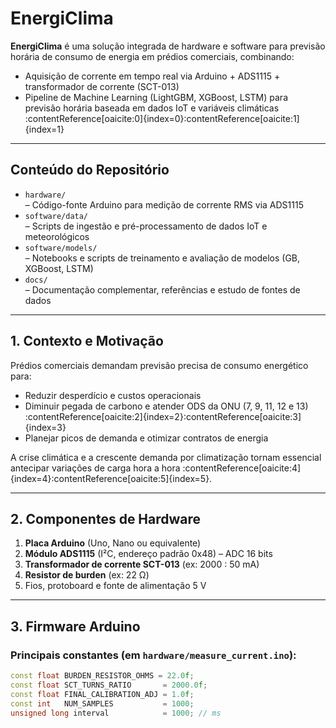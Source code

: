# EnergiClima

**EnergiClima** é uma solução integrada de hardware e software para previsão horária de consumo de energia em prédios comerciais, combinando:

- Aquisição de corrente em tempo real via Arduino + ADS1115 + transformador de corrente (SCT-013)  
- Pipeline de Machine Learning (LightGBM, XGBoost, LSTM) para previsão horária baseada em dados IoT e variáveis climáticas :contentReference[oaicite:0]{index=0}:contentReference[oaicite:1]{index=1}

---

## Conteúdo do Repositório

- `hardware/`  
  – Código-fonte Arduino para medição de corrente RMS via ADS1115  
- `software/data/`  
  – Scripts de ingestão e pré-processamento de dados IoT e meteorológicos  
- `software/models/`  
  – Notebooks e scripts de treinamento e avaliação de modelos (GB, XGBoost, LSTM)  
- `docs/`  
  – Documentação complementar, referências e estudo de fontes de dados  

---

## 1. Contexto e Motivação

Prédios comerciais demandam previsão precisa de consumo energético para:
- Reduzir desperdício e custos operacionais  
- Diminuir pegada de carbono e atender ODS da ONU (7, 9, 11, 12 e 13) :contentReference[oaicite:2]{index=2}:contentReference[oaicite:3]{index=3}  
- Planejar picos de demanda e otimizar contratos de energia  

A crise climática e a crescente demanda por climatização tornam essencial antecipar variações de carga hora a hora :contentReference[oaicite:4]{index=4}:contentReference[oaicite:5]{index=5}.

---

## 2. Componentes de Hardware

1. **Placa Arduino** (Uno, Nano ou equivalente)  
2. **Módulo ADS1115** (I²C, endereço padrão 0x48) – ADC 16 bits  
3. **Transformador de corrente SCT-013** (ex: 2000 : 50 mA)  
4. **Resistor de burden** (ex: 22 Ω)  
5. Fios, protoboard e fonte de alimentação 5 V  

---

## 3. Firmware Arduino

### Principais constantes (em `hardware/measure_current.ino`):

```cpp
const float BURDEN_RESISTOR_OHMS = 22.0f;
const float SCT_TURNS_RATIO       = 2000.0f;
const float FINAL_CALIBRATION_ADJ = 1.0f;
const int   NUM_SAMPLES           = 1000;
unsigned long interval            = 1000; // ms